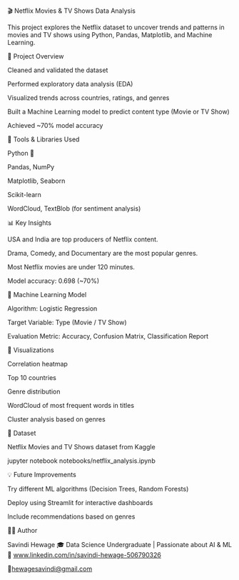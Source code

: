 🎬 Netflix Movies & TV Shows Data Analysis

This project explores the Netflix dataset to uncover trends and patterns in movies and TV shows using Python, Pandas, Matplotlib, and Machine Learning.

📌 Project Overview

Cleaned and validated the dataset

Performed exploratory data analysis (EDA)

Visualized trends across countries, ratings, and genres

Built a Machine Learning model to predict content type (Movie or TV Show)

Achieved ~70% model accuracy

🧰 Tools & Libraries Used

Python 🐍

Pandas, NumPy

Matplotlib, Seaborn

Scikit-learn

WordCloud, TextBlob (for sentiment analysis)

📊 Key Insights

USA and India are top producers of Netflix content.

Drama, Comedy, and Documentary are the most popular genres.

Most Netflix movies are under 120 minutes.

Model accuracy: 0.698 (~70%)

🤖 Machine Learning Model

Algorithm: Logistic Regression

Target Variable: Type (Movie / TV Show)

Evaluation Metric: Accuracy, Confusion Matrix, Classification Report

🌈 Visualizations

Correlation heatmap

Top 10 countries

Genre distribution

WordCloud of most frequent words in titles

Cluster analysis based on genres

📁 Dataset

Netflix Movies and TV Shows dataset from Kaggle


jupyter notebook notebooks/netflix_analysis.ipynb

💡 Future Improvements

Try different ML algorithms (Decision Trees, Random Forests)

Deploy using Streamlit for interactive dashboards

Include recommendations based on genres

👩‍💻 Author

Savindi Hewage
🎓 Data Science Undergraduate | Passionate about AI & ML
🔗 www.linkedin.com/in/savindi-hewage-506790326

📧hewagesavindi@gmail.com
